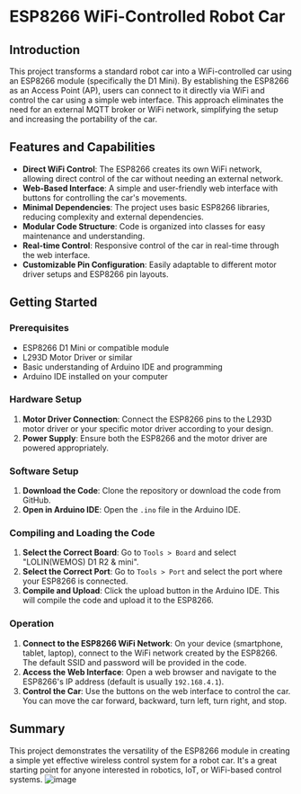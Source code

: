 # ESP8266 WiFi-Controlled Robot Car

## Introduction

This project transforms a standard robot car into a WiFi-controlled car using an ESP8266 module (specifically the D1 Mini). By establishing the ESP8266 as an Access Point (AP), users can connect to it directly via WiFi and control the car using a simple web interface. This approach eliminates the need for an external MQTT broker or WiFi network, simplifying the setup and increasing the portability of the car.

## Features and Capabilities

- **Direct WiFi Control**: The ESP8266 creates its own WiFi network, allowing direct control of the car without needing an external network.
- **Web-Based Interface**: A simple and user-friendly web interface with buttons for controlling the car's movements.
- **Minimal Dependencies**: The project uses basic ESP8266 libraries, reducing complexity and external dependencies.
- **Modular Code Structure**: Code is organized into classes for easy maintenance and understanding.
- **Real-time Control**: Responsive control of the car in real-time through the web interface.
- **Customizable Pin Configuration**: Easily adaptable to different motor driver setups and ESP8266 pin layouts.

## Getting Started

### Prerequisites

- ESP8266 D1 Mini or compatible module
- L293D Motor Driver or similar
- Basic understanding of Arduino IDE and programming
- Arduino IDE installed on your computer

### Hardware Setup

1. **Motor Driver Connection**: Connect the ESP8266 pins to the L293D motor driver or your specific motor driver according to your design.
2. **Power Supply**: Ensure both the ESP8266 and the motor driver are powered appropriately.

### Software Setup

1. **Download the Code**: Clone the repository or download the code from GitHub.
2. **Open in Arduino IDE**: Open the `.ino` file in the Arduino IDE.

### Compiling and Loading the Code

1. **Select the Correct Board**: Go to `Tools > Board` and select "LOLIN(WEMOS) D1 R2 & mini".
2. **Select the Correct Port**: Go to `Tools > Port` and select the port where your ESP8266 is connected.
3. **Compile and Upload**: Click the upload button in the Arduino IDE. This will compile the code and upload it to the ESP8266.

### Operation

1. **Connect to the ESP8266 WiFi Network**: On your device (smartphone, tablet, laptop), connect to the WiFi network created by the ESP8266. The default SSID and password will be provided in the code.
2. **Access the Web Interface**: Open a web browser and navigate to the ESP8266's IP address (default is usually `192.168.4.1`).
3. **Control the Car**: Use the buttons on the web interface to control the car. You can move the car forward, backward, turn left, turn right, and stop.

## Summary

This project demonstrates the versatility of the ESP8266 module in creating a simple yet effective wireless control system for a robot car. It's a great starting point for anyone interested in robotics, IoT, or WiFi-based control systems.
![image](https://github.com/muhammadaasem/esp_AP_L293D_MotorDriver/assets/3693415/06bef3bc-3468-4488-a790-1bafcd6f10d5)


